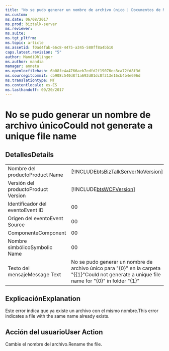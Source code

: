 ```yaml
---
title: "No se pudo generar un nombre de archivo único | Documentos de Microsoft"
ms.custom: 
ms.date: 06/08/2017
ms.prod: biztalk-server
ms.reviewer: 
ms.suite: 
ms.tgt_pltfrm: 
ms.topic: article
ms.assetid: f0ad4fab-66c8-4475-a345-580ff8a4bb10
caps.latest.revision: "5"
author: MandiOhlinger
ms.author: mandia
manager: anneta
ms.openlocfilehash: 6b08fe4a4766aeb7edfd2f19076ec8ca72fd8f3d
ms.sourcegitcommit: cb908c540d8f1a692d01dc8f313e16cb4b4e696d
ms.translationtype: MT
ms.contentlocale: es-ES
ms.lasthandoff: 09/20/2017
---
```

# <a name="could-not-generate-a-unique-file-name"></a><span data-ttu-id="e9fe9-102">No se pudo generar un nombre de archivo único</span><span class="sxs-lookup"><span data-stu-id="e9fe9-102">Could not generate a unique file name</span></span>
## <a name="details"></a><span data-ttu-id="e9fe9-103">Detalles</span><span class="sxs-lookup"><span data-stu-id="e9fe9-103">Details</span></span>  
  
|||  
|-|-|  
|<span data-ttu-id="e9fe9-104">Nombre del producto</span><span class="sxs-lookup"><span data-stu-id="e9fe9-104">Product Name</span></span>|[!INCLUDE[btsBizTalkServerNoVersion](../includes/btsbiztalkservernoversion-md.md)]|  
|<span data-ttu-id="e9fe9-105">Versión del producto</span><span class="sxs-lookup"><span data-stu-id="e9fe9-105">Product Version</span></span>|[!INCLUDE[btsWCFVersion](../includes/btswcfversion-md.md)]|  
|<span data-ttu-id="e9fe9-106">Identificador del evento</span><span class="sxs-lookup"><span data-stu-id="e9fe9-106">Event ID</span></span>|<span data-ttu-id="e9fe9-107">0</span><span class="sxs-lookup"><span data-stu-id="e9fe9-107">0</span></span>|  
|<span data-ttu-id="e9fe9-108">Origen del evento</span><span class="sxs-lookup"><span data-stu-id="e9fe9-108">Event Source</span></span>|<span data-ttu-id="e9fe9-109">0</span><span class="sxs-lookup"><span data-stu-id="e9fe9-109">0</span></span>|  
|<span data-ttu-id="e9fe9-110">Componente</span><span class="sxs-lookup"><span data-stu-id="e9fe9-110">Component</span></span>|<span data-ttu-id="e9fe9-111">0</span><span class="sxs-lookup"><span data-stu-id="e9fe9-111">0</span></span>|  
|<span data-ttu-id="e9fe9-112">Nombre simbólico</span><span class="sxs-lookup"><span data-stu-id="e9fe9-112">Symbolic Name</span></span>|<span data-ttu-id="e9fe9-113">0</span><span class="sxs-lookup"><span data-stu-id="e9fe9-113">0</span></span>|  
|<span data-ttu-id="e9fe9-114">Texto del mensaje</span><span class="sxs-lookup"><span data-stu-id="e9fe9-114">Message Text</span></span>|<span data-ttu-id="e9fe9-115">No se pudo generar un nombre de archivo único para "{0}" en la carpeta "{{1}"</span><span class="sxs-lookup"><span data-stu-id="e9fe9-115">Could not generate a unique file name for "{0}" in folder "{1}"</span></span>|  
  
## <a name="explanation"></a><span data-ttu-id="e9fe9-116">Explicación</span><span class="sxs-lookup"><span data-stu-id="e9fe9-116">Explanation</span></span>  
 <span data-ttu-id="e9fe9-117">Este error indica que ya existe un archivo con el mismo nombre.</span><span class="sxs-lookup"><span data-stu-id="e9fe9-117">This error indicates a file with the same name already exists.</span></span>  
  
## <a name="user-action"></a><span data-ttu-id="e9fe9-118">Acción del usuario</span><span class="sxs-lookup"><span data-stu-id="e9fe9-118">User Action</span></span>  
 <span data-ttu-id="e9fe9-119">Cambie el nombre del archivo.</span><span class="sxs-lookup"><span data-stu-id="e9fe9-119">Rename the file.</span></span>